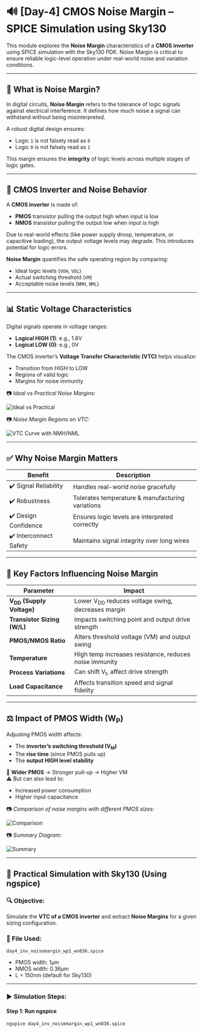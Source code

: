 
# 🔊 [Day-4] CMOS Noise Margin – SPICE Simulation using Sky130

This module explores the **Noise Margin** characteristics of a **CMOS inverter** using SPICE simulation with the Sky130 PDK. Noise Margin is critical to ensure reliable logic-level operation under real-world noise and variation conditions.

---

## 📌 What is Noise Margin?

In digital circuits, **Noise Margin** refers to the tolerance of logic signals against electrical interference. It defines how much noise a signal can withstand without being misinterpreted.

A robust digital design ensures:
- Logic `1` is not falsely read as `0`
- Logic `0` is not falsely read as `1`

This margin ensures the **integrity** of logic levels across multiple stages of logic gates.

---

## 🔧 CMOS Inverter and Noise Behavior

A **CMOS inverter** is made of:
- **PMOS** transistor pulling the output high when input is low
- **NMOS** transistor pulling the output low when input is high

Due to real-world effects (like power supply droop, temperature, or capacitive loading), the output voltage levels may degrade. This introduces potential for logic errors.

**Noise Margin** quantifies the safe operating region by comparing:
- Ideal logic levels (`VOH`, `VOL`)
- Actual switching threshold (`VM`)
- Acceptable noise levels (`NMH`, `NML`)

---

## 📊 Static Voltage Characteristics

Digital signals operate in voltage ranges:
- **Logical HIGH (1)**: e.g., 1.8V
- **Logical LOW (0)**: e.g., 0V

The CMOS inverter’s **Voltage Transfer Characteristic (VTC)** helps visualize:
- Transition from HIGH to LOW
- Regions of valid logic
- Margins for noise immunity

📷 *Ideal vs Practical Noise Margins:*

![Ideal vs Practical](output_week4/noise_margin_ideal_practical.jpeg)

📷 *Noise Margin Regions on VTC:*

![VTC Curve with NMH/NML](output_week4/noise_margin.jpeg)

---

## ✅ Why Noise Margin Matters

| Benefit | Description |
|---------|-------------|
| ✔️ Signal Reliability | Handles real-world noise gracefully |
| ✔️ Robustness | Tolerates temperature & manufacturing variations |
| ✔️ Design Confidence | Ensures logic levels are interpreted correctly |
| ✔️ Interconnect Safety | Maintains signal integrity over long wires |

---

## 🔄 Key Factors Influencing Noise Margin

| Parameter | Impact |
|-----------|--------|
| **V<sub>DD</sub> (Supply Voltage)** | Lower V<sub>DD</sub> reduces voltage swing, decreases margin |
| **Transistor Sizing (W/L)** | Impacts switching point and output drive strength |
| **PMOS/NMOS Ratio** | Alters threshold voltage (VM) and output swing |
| **Temperature** | High temp increases resistance, reduces noise immunity |
| **Process Variations** | Can shift V<sub>t</sub>, affect drive strength |
| **Load Capacitance** | Affects transition speed and signal fidelity |

---

## ⚖️ Impact of PMOS Width (W<sub>P</sub>)

Adjusting PMOS width affects:

- The **inverter’s switching threshold (V<sub>M</sub>)**
- The **rise time** (since PMOS pulls up)
- The **output HIGH level stability**

🔁 **Wider PMOS** → Stronger pull-up → Higher VM  
⚠️ But can also lead to:
- Increased power consumption
- Higher input capacitance

📷 *Comparison of noise margins with different PMOS sizes:*

![Comparison](output_week4/noise_margin_comparison.jpeg)

📷 *Summary Diagram:*

![Summary](output_week4/noise_margin_summary.jpeg)

---

## 🧪 Practical Simulation with Sky130 (Using ngspice)

### 🔍 Objective:
Simulate the **VTC of a CMOS inverter** and extract **Noise Margins** for a given sizing configuration.

### 🔧 File Used:
`day4_inv_noisemargin_wp1_wn036.spice`  
- PMOS width: 1µm  
- NMOS width: 0.36µm  
- L = 150nm (default for Sky130)

---

### ▶️ Simulation Steps:

#### Step 1: Run ngspice
```bash
ngspice day4_inv_noisemargin_wp1_wn036.spice
